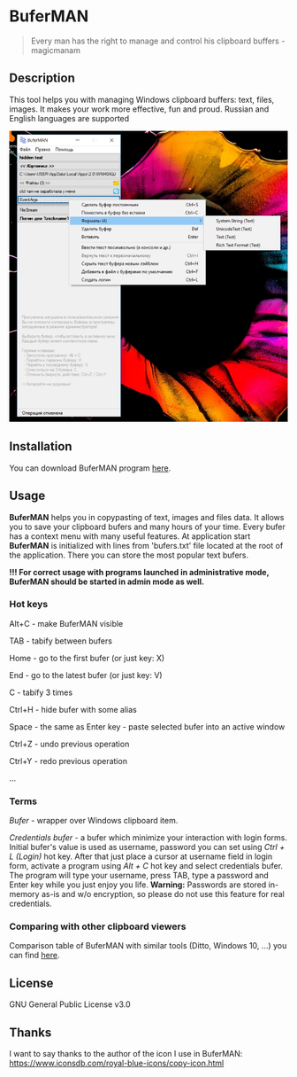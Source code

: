 # BuferMAN
> Every man has the right to manage and control his clipboard buffers - magicmanam

## Description
This tool helps you with managing Windows clipboard buffers: text, files, images. It makes your work more effective, fun and proud. Russian and English languages are supported


![BuferMAN screenshot](Buferman.jpg)

## Installation
You can download BuferMAN program [here](https://github.com/magicmanam/buferman/releases/tag/v1.0).

## Usage
**BuferMAN** helps you in copypasting of text, images and files data. It allows you to save your clipboard bufers and many hours of your time. Every bufer has a context menu with many useful features. At application start **BuferMAN** is initialized with lines from 'bufers.txt' file located at the root of the application. There you can store the most popular text bufers.

**!!! For correct usage with programs launched in administrative mode, BuferMAN should be started in admin mode as well.**

### Hot keys
Alt+C  - make BuferMAN visible

TAB    - tabify between bufers

Home   - go to the first bufer (or just key: X)

End    - go to the latest bufer (or just key: V)

C      - tabify 3 times

Ctrl+H - hide bufer with some alias

Space  - the same as Enter key - paste selected bufer into an active window

Ctrl+Z - undo previous operation

Ctrl+Y - redo previous operation

...

### Terms
*Bufer* - wrapper over Windows clipboard item.

*Credentials bufer* - a bufer which minimize your interaction with login forms. Initial bufer's value is used as username, password you can set using *Ctrl + L (Login)* hot key. After that just place a cursor at username field in login form, activate a program using *Alt + C* hot key and select credentials bufer. The program will type your username, press TAB, type a password and Enter key while you just enjoy you life. **Warning:** Passwords are stored in-memory as-is and w/o encryption, so please do not use this feature for real credentials.

### Comparing with other clipboard viewers
Comparison table of BuferMAN with similar tools (Ditto, Windows 10, ...) you can find [here](https://docs.google.com/spreadsheets/d/1XWATNmQqHqbnp1LXQSSaXm69ETPeDE0AL_RdLjBqzbA/edit?usp=sharing).

## License
GNU General Public License v3.0

## Thanks
I want to say thanks to the author of the icon I use in BuferMAN:
https://www.iconsdb.com/royal-blue-icons/copy-icon.html 

